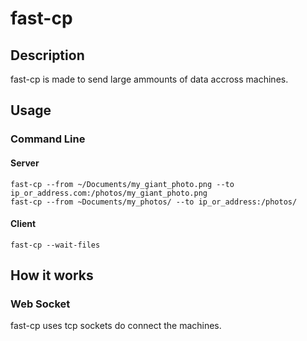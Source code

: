 # fast-cp

## Description

fast-cp is made to send large ammounts of data accross machines.

## Usage

### Command Line

#### Server
```
fast-cp --from ~/Documents/my_giant_photo.png --to ip_or_address.com:/photos/my_giant_photo.png
fast-cp --from ~Documents/my_photos/ --to ip_or_address:/photos/
```

#### Client

```
fast-cp --wait-files
```

## How it works

### Web Socket

fast-cp uses tcp sockets do connect the machines.
